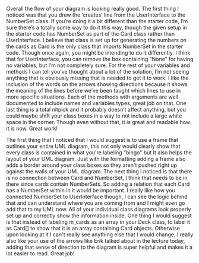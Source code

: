 Overall the flow of your diagram is looking really good. The first thing I 
noticed was that you drew the ‘creates’ line from the UserInterface to the 
NumberSet class. If you’re doing it a bit different than the starter code, I’m 
sure there’s a totally some way to do it this way, though the given setup in 
the starter code has NumberSet as part of the Card class rather than 
UserInterface. I believe that class is set up for generating the numbers on the
 cards as Card is the only class that imports NumberSet in the starter code. 
Though once again, you might be intending to do it differently. I think that 
for UserInterface, you can remove the box containing “None” for having no 
variables, but I’m not completely sure. For the rest of your variables and 
methods I can tell you’ve thought about a lot of the solution, I’m not seeing 
anything that is obviously missing that is needed to get it to work. I like the 
inclusion of the words on the arrows showing directions because it shows the 
meaning of the lines before we’ve been taught which lines to use in more 
specific situations. Each of the methods with arguments are well documented to 
include names and variables types, great job on that. One last thing is a total 
nitpick and it probably doesn’t affect anything, but you could maybe shift your 
class boxes in a way to not include a large white space in the corner. Though 
even without that, it is great and readable how it is now. Great work!


The first thing that I noticed that I would suggest is to use a frame that 
outlines your entire UML diagram, this not only would clearly show that every 
class is contained in what you're labeling "bingo" but It also helps the layout 
of your UML diagram. Just with the formatting adding a frame also adds a border 
around your class boxes so they aren't pushed right up against the walls of 
your UML diagram. The next thing I noticed is that there is no connection 
between Card and NumberSet, I think that needs to be in there since cards 
contain NumberSets. So adding a relation that each Card has a NumberSet within 
in it would be important. I really like how you connected NumberSet to 
UserInterface though, I can see the logic behind that and can understand where 
you are coming from and I might even go add that to my UML now. All of your 
individual class diagrams look properly set up and correctly show the 
information inside. One thing I would suggest is that instead of labeling 
m_cards as an array in your Deck class, to label it as Card[] to show that it 
is an array containing Card objects. Otherwise upon looking at it I can't 
really see anything else that I would change, I really also like your use of 
the arrows like Erik talked about in the lecture today, adding that sense of 
direction to the diagram is super helpful and makes it a lot easier to read. 
Great job!
